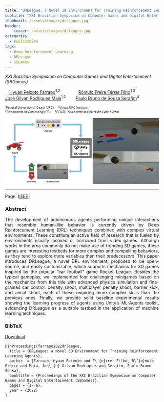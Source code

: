 ```yaml
---
title: "DRLeague: a Novel 3D Environment for Training Reinforcement Learning Agents"
subtitle: "XXI Brazilian Symposium on Computer Games and Digital Entertainment (SBGames)"
thumbnail: /assets/images/drleague.jpg
header:
    teaser: /assets/images/drleague.jpg
categories:
  - Publication
tags:
  - Deep Reinforcement Learning
  - DRLeague
  - SBGames
---
```


*XXI Brazilian Symposium on Computer Games and Digital Entertainment (SBGames)*  

 [Hyuan Peixoto Farrapo](https://hyuan02.github.io/)<sup>1,2</sup>
    [Rômulo Freire Férrer Filho](https://romulofff.github.io/)<sup>1,3</sup>  
[José Gilvan Rodrigues Maia](https://scholar.google.com.br/citations?user=gnTTsAYAAAAJ&hl=en)<sup>1,2</sup>
  [Paulo Bruno de Sousa Serafim](https://paulobruno.github.io)<sup>4</sup>

<p style="font-size:0.7em">
    <sup>1</sup>Federal University of Ceará (UFC)
     <sup>2</sup>Virtual UFC Institute<br>
    <sup>3</sup>Department of Computing (DC)  
     <sup>4</sup>COATI, Inria centre at Université Côte d'Azur
</p>

![DRLeague](/assets/images/drleague.jpg)

---

Page: [[IEEE](https://ieeexplore.ieee.org/document/9961113)]


### Abstract

<p style="text-align:justify;">
The development of autonomous agents performing unique interactions that resemble human-like behavior is currently driven by Deep Reinforcement Learning (DRL) techniques combined with complex virtual environments. These constitute an active field of research that is fueled by environments usually inspired or borrowed from video games. Although works in the area commonly do not make use of trending 3D games, these games are interesting testbeds for more complex and compelling behaviors, as they tend to explore more variables than their predecessors. This paper introduces DRLeague, a novel DRL environment, proposed to be open-source, and easily customizable, which supports mechanics for 3D games inspired by the popular “car football” game Rocket League. Besides the typical gameplay, we implemented four challenging minigames based on the mechanics from this title with advanced physics simulation and fine-grained car control: penalty shoot, multiplayer penalty shoot, barrier kick, and aerial shoot, each of these requiring more complex skills than the previous ones. Finally, we provide solid baseline experimental results showing the learning progress of agents using Unity’s ML-Agents toolkit, evidencing DRLeague as a suitable testbed in the application of machine learning techniques.
</p>


### BibTeX

<p style="text-align:left">
  <a  href="/assets/citations/farrapo2022drleague.bib">Download</a>
</p>

```
@InProceedings{farrapo2022drleague,
  title = {DRLeague: a Novel 3D Environment for Training Reinforcement Learning Agents},
  author  = {Farrapo, Hyuan Peixoto and F\'{e}rrer Filho, R\^{o}mulo Freire and Maia, Jos\'{e} Gilvan Rodrigues and Serafim, Paulo Bruno Sousa},
  booktitle = {Proceedings of the XXI Brazilian Symposium on Computer Games and Digital Entertainment (SBGames)},
  pages = {1--6},
  year = {2022}
}
```
